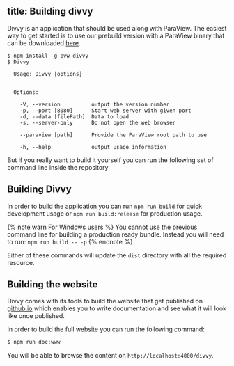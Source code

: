 title: Building divvy
---

Divvy is an application that should be used along with ParaView. The easiest way to get started is to use our prebuild version with a ParaView binary that can be downloaded [here](https://www.paraview.org/download/).

```
$ npm install -g pvw-divvy
$ Divvy

  Usage: Divvy [options]


  Options:

    -V, --version          output the version number
    -p, --port [8080]      Start web server with given port
    -d, --data [filePath]  Data to load
    -s, --server-only      Do not open the web browser

    --paraview [path]      Provide the ParaView root path to use

    -h, --help             output usage information
```

But if you really want to build it yourself you can run the following set of command line inside the repository

## Building Divvy

In order to build the application you can run `npm run build` for quick development usage or `npm run build:release` for production usage.

{% note warn For Windows users %}
You cannot use the previous command line for building a production ready bundle.
Instead you will need to run: `npm run build -- -p`
{% endnote %}

Either of these commands will update the `dist` directory with all the required resource.

## Building the website

Divvy comes with its tools to build the website that get published on [github.io](https://kitware.github.io/divvy/) which enables you to write documentation and see what it will look like once published.

In order to build the full website you can run the following command:

```sh
$ npm run doc:www
```

You will be able to browse the content on `http://localhost:4000/divvy`.
